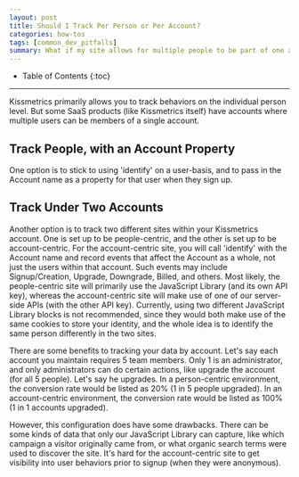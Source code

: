 ```yaml
---
layout: post
title: Should I Track Per Person or Per Account?
categories: how-tos
tags: [common_dev_pitfalls]
summary: What if my site allows for multiple people to be part of one account?
---
```

* Table of Contents
{:toc}
* * *

Kissmetrics primarily allows you to track behaviors on the individual person level. But some SaaS products (like Kissmetrics itself) have accounts where multiple users can be members of a single account.

## Track People, with an Account Property

One option is to stick to using 'identify' on a user-basis, and to pass in the Account name as a property for that user when they sign up.

<!--
## Toggle Between ID's in the Same KM Site

Our JavaScript Library was not designed to send to two different sites/API keys. One way of tracking People and tracking Accounts that might work is to actually toggle the person's identity, depending on "whose behalf" you're recording events.

So if you were to look at all the "people" you Kissmetrics account has pooled together, it would actually contain an assortment of both Users and Accounts, with overlap in which users belong to which accounts. Here's how I'm picturing this series of API calls:

{% highlight js%}
_kmq.push(['identify', 'user1']);
_kmq.push(['record', 'Does a User Event']);
_kmq.push(['identify', 'account1']);
_kmq.push(['record', 'Does an Account Event']);
_kmq.push(['identify', 'user1']); // toggle back to track future events as a User.
{% endhighlight %}

Doing it this way gives some separation between people and accounts, because accounts can only do certain events (the ones you're interested in), and people can only do certain events, and they shouldn't cross over.
-->

## Track Under Two Accounts

Another option is to track two different sites within your Kissmetrics account. One is set up to be people-centric, and the other is set up to be account-centric. For the account-centric site, you will call 'identify' with the Account name and record events that affect the Account as a whole, not just the users within that account. Such events may include Signup/Creation, Upgrade, Downgrade, Billed, and others. Most likely, the people-centric site will primarily use the JavaScript Library (and its own API key), whereas the account-centric site will make use of one of our server-side APIs (with the other API key). Currently, using two different JavaScript Library blocks is not recommended, since they would both make use of the same cookies to store your identity, and the whole idea is to identify the same person differently in the two sites.

There are some benefits to tracking your data by account. Let's say each account you maintain requires 5 team members. Only 1 is an administrator, and only administrators can do certain actions, like upgrade the account (for all 5 people). Let's say he upgrades. In a person-centric environment, the conversion rate would be listed as 20% (1 in 5 people upgraded). In an account-centric environment, the conversion rate would be listed as 100% (1 in 1 accounts upgraded).

However, this configuration does have some drawbacks. There can be some kinds of data that only our JavaScript Library can capture, like which campaign a visitor originally came from, or what organic search terms were used to discover the site. It's hard for the account-centric site to get visibility into user behaviors prior to signup (when they were anonymous).
